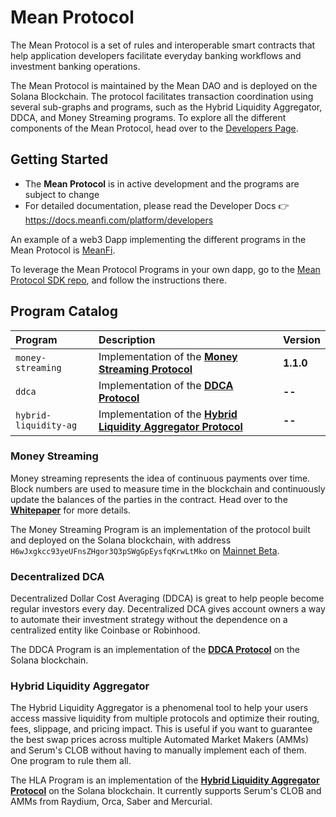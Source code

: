# Mean Protocol

The Mean Protocol is a set of rules and interoperable smart contracts that help application developers facilitate everyday banking workflows and investment banking operations.  

The Mean Protocol is maintained by the Mean DAO and is deployed on the Solana Blockchain. The protocol facilitates transaction coordination using several sub-graphs and programs, such as the Hybrid Liquidity Aggregator, DDCA, and Money Streaming programs. To explore all the different components of the Mean Protocol, head over to the [Developers Page](https://docs.meanfi.com/platform/developers).

## Getting Started

* The **Mean Protocol** is in active development and the programs are subject to change
* For detailed documentation, please read the Developer Docs 👉 https://docs.meanfi.com/platform/developers

An example of a web3 Dapp implementing the different programs in the Mean Protocol is [MeanFi](https://meanfi.com).

To leverage the Mean Protocol Programs in your own dapp, go to the [Mean Protocol SDK repo](https://github.com/mean-dao/mean-sdk), and follow the instructions there.

## Program Catalog

| Program | Description | Version
| :-- | :-- | :--|
| `money-streaming` | Implementation of the **[Money Streaming Protocol](https://docs.meanfi.com/platform/specifications/money-streaming-protocol)** | **1.1.0** |
| `ddca` | Implementation of the **[DDCA Protocol]()** | **--** |
| `hybrid-liquidity-ag` | Implementation of the **[Hybrid Liquidity Aggregator Protocol]()** | **--**


### Money Streaming

Money streaming represents the idea of continuous payments over time. Block numbers are used to measure time in the blockchain and continuously update the balances of the parties in the contract. Head over to the **[Whitepaper](https://docs.meanfi.com/platform/specifications/money-streaming-protocol)** for more details.

The Money Streaming Program is an implementation of the protocol built and deployed on the Solana blockchain, with address `H6wJxgkcc93yeUFnsZHgor3Q3pSWgGpEysfqKrwLtMko` on [Mainnet Beta](https://explorer.solana.com/address/H6wJxgkcc93yeUFnsZHgor3Q3pSWgGpEysfqKrwLtMko).

### Decentralized DCA

Decentralized Dollar Cost Averaging (DDCA) is great to help people become regular investors every day. Decentralized DCA gives account owners a way to automate their investment strategy without the dependence on a centralized entity like Coinbase or Robinhood.

The DDCA Program is an implementation of the **[DDCA Protocol]()** on the Solana blockchain.


### Hybrid Liquidity Aggregator

The Hybrid Liquidity Aggregator is a phenomenal tool to help your users access massive liquidity from multiple protocols and optimize their routing, fees, slippage, and pricing impact. This is useful if you want to guarantee the best swap prices across multiple Automated Market Makers (AMMs) and Serum's CLOB without having to manually implement each of them. One program to rule them all.

The HLA Program is an implementation of the **[Hybrid Liquidity Aggregator Protocol]()** on the Solana blockchain. It currently supports Serum's CLOB and AMMs from Raydium, Orca, Saber and Mercurial.
